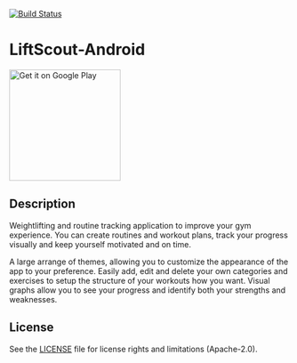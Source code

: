 [![Build Status](https://travis-ci.org/BrandonMHogan/LiftScout-Android.svg?branch=develop)](https://travis-ci.org/BrandonMHogan/LiftScout-Android)

# LiftScout-Android   
 <a href='https://play.google.com/store/apps/details?id=com.brandonhogan.liftscout&pcampaignid=MKT-Other-global-all-co-prtnr-py-PartBadge-Mar2515-1'><img width='200' alt='Get it on Google Play' src='https://play.google.com/intl/en_us/badges/images/generic/en_badge_web_generic.png'/></a>


## Description
Weightlifting and routine tracking application to improve your gym experience. You can create routines and workout plans, track your progress visually and keep yourself motivated and on time.

A large arrange of themes, allowing you to customize the appearance of the app to your preference.
Easily add, edit and delete your own categories and exercises to setup the structure of your workouts how you want.
Visual graphs allow you to see your progress and identify both your strengths and weaknesses.


## License
See the [LICENSE](LICENSE.md) file for license rights and limitations (Apache-2.0).
